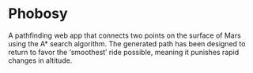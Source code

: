 # Phobosy
A pathfinding web app that connects two points on the surface of Mars using the A* search algorithm. The generated path has been designed to return to favor the ‘smoothest’ ride possible, meaning it punishes rapid changes in altitude.
